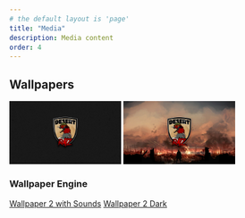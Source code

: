```yaml
---
# the default layout is 'page'
title: "Media"
description: Media content
order: 4
---
```


## Wallpapers

<img src="/images/pages/media/wallpaper/Desert_Ratz_Wallpaper_01-1920x1080.jpg" data-lightbox="wallpaper-1" alt="Wallpaper 1" width="200"/>
<img src="/images/pages/media/wallpaper/Desert_Ratz_Wallpaper_02-1920x1080.jpg" data-lightbox="wallpaper-2" alt="Wallpaper 2" width="200"/>

### Wallpaper Engine

[Wallpaper 2 with Sounds](https://steamcommunity.com/sharedfiles/filedetails/?id=3158576200)
[Wallpaper 2 Dark](https://steamcommunity.com/sharedfiles/filedetails/?id=3161366768)
